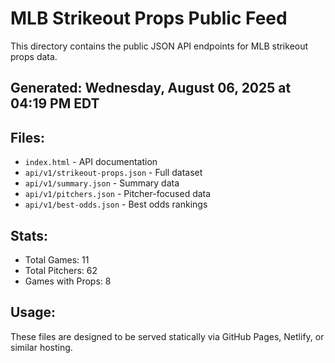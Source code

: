 # MLB Strikeout Props Public Feed

This directory contains the public JSON API endpoints for MLB strikeout props data.

## Generated: Wednesday, August 06, 2025 at 04:19 PM EDT

## Files:
- `index.html` - API documentation
- `api/v1/strikeout-props.json` - Full dataset
- `api/v1/summary.json` - Summary data
- `api/v1/pitchers.json` - Pitcher-focused data  
- `api/v1/best-odds.json` - Best odds rankings

## Stats:
- Total Games: 11
- Total Pitchers: 62
- Games with Props: 8

## Usage:
These files are designed to be served statically via GitHub Pages, Netlify, or similar hosting.
